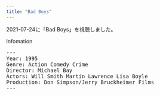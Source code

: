 ```yaml
---
title: "Bad Boys"
---
```

2021-07-24に「Bad Boys」を視聴しました。

Infomation
<pre>
---
Year: 1995
Genre: Action Comedy Crime
Director: Michael Bay
Actors: Will Smith Martin Lawrence Lisa Boyle
Production: Don Simpson/Jerry Bruckheimer Films
---
</pre>